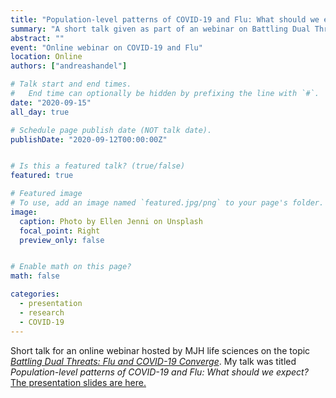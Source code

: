 ```yaml
---
title: "Population-level patterns of COVID-19 and Flu: What should we expect?"
summary: "A short talk given as part of an webinar on Battling Dual Threats: Flu and COVID-19 Converge hosted by MJH life sciences."
abstract: ""
event: "Online webinar on COVID-19 and Flu"
location: Online
authors: ["andreashandel"]

# Talk start and end times.
#   End time can optionally be hidden by prefixing the line with `#`.
date: "2020-09-15"
all_day: true

# Schedule page publish date (NOT talk date).
publishDate: "2020-09-12T00:00:00Z"


# Is this a featured talk? (true/false)
featured: true

# Featured image
# To use, add an image named `featured.jpg/png` to your page's folder. 
image:
  caption: Photo by Ellen Jenni on Unsplash
  focal_point: Right
  preview_only: false


# Enable math on this page?
math: false

categories:
  - presentation
  - research
  - COVID-19
---
```


Short talk for an online webinar hosted by MJH life sciences on the topic [_Battling Dual Threats: Flu and COVID-19 Converge_](https://globalmeet.webcasts.com/starthere.jsp?ei=1369490&tp_key=972e333d5c&sti=mjh_corp). My talk was titled _Population-level patterns of COVID-19 and Flu: What should we expect?_ <a href="/presentations/2020-09-mjh/Handel_MJH_Presentation_2020_09_15.pdf" target="_blank">The presentation slides are here.</a>
